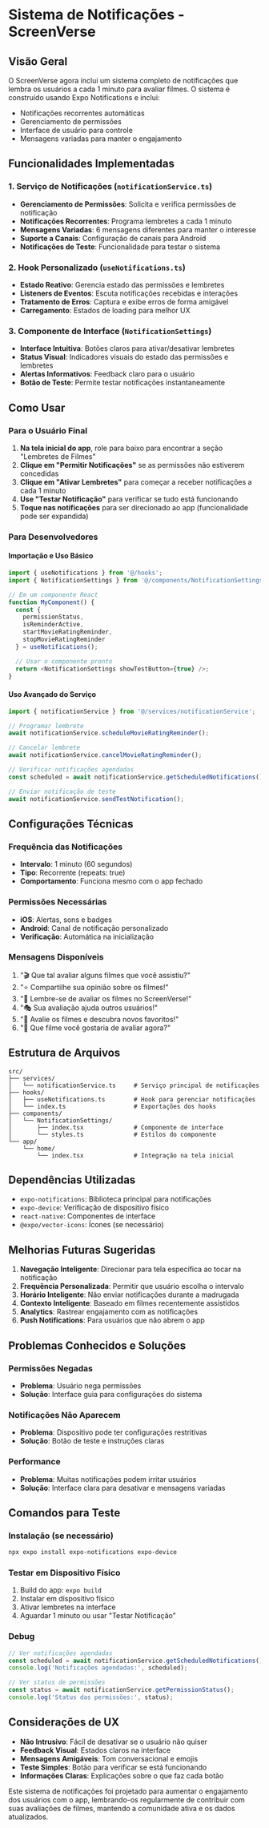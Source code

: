 # Sistema de Notificações - ScreenVerse

## Visão Geral

O ScreenVerse agora inclui um sistema completo de notificações que lembra os usuários a cada 1 minuto para avaliar filmes. O sistema é construído usando Expo Notifications e inclui:

- Notificações recorrentes automáticas
- Gerenciamento de permissões
- Interface de usuário para controle
- Mensagens variadas para manter o engajamento

## Funcionalidades Implementadas

### 1. Serviço de Notificações (`notificationService.ts`)

- **Gerenciamento de Permissões**: Solicita e verifica permissões de notificação
- **Notificações Recorrentes**: Programa lembretes a cada 1 minuto
- **Mensagens Variadas**: 6 mensagens diferentes para manter o interesse
- **Suporte a Canais**: Configuração de canais para Android
- **Notificações de Teste**: Funcionalidade para testar o sistema

### 2. Hook Personalizado (`useNotifications.ts`)

- **Estado Reativo**: Gerencia estado das permissões e lembretes
- **Listeners de Eventos**: Escuta notificações recebidas e interações
- **Tratamento de Erros**: Captura e exibe erros de forma amigável
- **Carregamento**: Estados de loading para melhor UX

### 3. Componente de Interface (`NotificationSettings`)

- **Interface Intuitiva**: Botões claros para ativar/desativar lembretes
- **Status Visual**: Indicadores visuais do estado das permissões e lembretes
- **Alertas Informativos**: Feedback claro para o usuário
- **Botão de Teste**: Permite testar notificações instantaneamente

## Como Usar

### Para o Usuário Final

1. **Na tela inicial do app**, role para baixo para encontrar a seção "Lembretes de Filmes"
2. **Clique em "Permitir Notificações"** se as permissões não estiverem concedidas
3. **Clique em "Ativar Lembretes"** para começar a receber notificações a cada 1 minuto
4. **Use "Testar Notificação"** para verificar se tudo está funcionando
5. **Toque nas notificações** para ser direcionado ao app (funcionalidade pode ser expandida)

### Para Desenvolvedores

#### Importação e Uso Básico

```typescript
import { useNotifications } from '@/hooks';
import { NotificationSettings } from '@/components/NotificationSettings';

// Em um componente React
function MyComponent() {
  const {
    permissionStatus,
    isReminderActive,
    startMovieRatingReminder,
    stopMovieRatingReminder
  } = useNotifications();

  // Usar o componente pronto
  return <NotificationSettings showTestButton={true} />;
}
```

#### Uso Avançado do Serviço

```typescript
import { notificationService } from '@/services/notificationService';

// Programar lembrete
await notificationService.scheduleMovieRatingReminder();

// Cancelar lembrete
await notificationService.cancelMovieRatingReminder();

// Verificar notificações agendadas
const scheduled = await notificationService.getScheduledNotifications();

// Enviar notificação de teste
await notificationService.sendTestNotification();
```

## Configurações Técnicas

### Frequência das Notificações
- **Intervalo**: 1 minuto (60 segundos)
- **Tipo**: Recorrente (repeats: true)
- **Comportamento**: Funciona mesmo com o app fechado

### Permissões Necessárias
- **iOS**: Alertas, sons e badges
- **Android**: Canal de notificação personalizado
- **Verificação**: Automática na inicialização

### Mensagens Disponíveis
1. "🎬 Que tal avaliar alguns filmes que você assistiu?"
2. "⭐ Compartilhe sua opinião sobre os filmes!"
3. "🍿 Lembre-se de avaliar os filmes no ScreenVerse!"
4. "🎭 Sua avaliação ajuda outros usuários!"
5. "🌟 Avalie os filmes e descubra novos favoritos!"
6. "🎪 Que filme você gostaria de avaliar agora?"

## Estrutura de Arquivos

```
src/
├── services/
│   └── notificationService.ts     # Serviço principal de notificações
├── hooks/
│   ├── useNotifications.ts        # Hook para gerenciar notificações
│   └── index.ts                   # Exportações dos hooks
├── components/
│   └── NotificationSettings/
│       ├── index.tsx              # Componente de interface
│       └── styles.ts              # Estilos do componente
└── app/
    └── home/
        └── index.tsx              # Integração na tela inicial
```

## Dependências Utilizadas

- `expo-notifications`: Biblioteca principal para notificações
- `expo-device`: Verificação de dispositivo físico
- `react-native`: Componentes de interface
- `@expo/vector-icons`: Ícones (se necessário)

## Melhorias Futuras Sugeridas

1. **Navegação Inteligente**: Direcionar para tela específica ao tocar na notificação
2. **Frequência Personalizada**: Permitir que usuário escolha o intervalo
3. **Horário Inteligente**: Não enviar notificações durante a madrugada
4. **Contexto Inteligente**: Baseado em filmes recentemente assistidos
5. **Analytics**: Rastrear engajamento com as notificações
6. **Push Notifications**: Para usuários que não abrem o app

## Problemas Conhecidos e Soluções

### Permissões Negadas
- **Problema**: Usuário nega permissões
- **Solução**: Interface guia para configurações do sistema

### Notificações Não Aparecem
- **Problema**: Dispositivo pode ter configurações restritivas
- **Solução**: Botão de teste e instruções claras

### Performance
- **Problema**: Muitas notificações podem irritar usuários
- **Solução**: Interface clara para desativar e mensagens variadas

## Comandos para Teste

### Instalação (se necessário)
```bash
npx expo install expo-notifications expo-device
```

### Testar em Dispositivo Físico
1. Build do app: `expo build`
2. Instalar em dispositivo físico
3. Ativar lembretes na interface
4. Aguardar 1 minuto ou usar "Testar Notificação"

### Debug
```typescript
// Ver notificações agendadas
const scheduled = await notificationService.getScheduledNotifications();
console.log('Notificações agendadas:', scheduled);

// Ver status de permissões
const status = await notificationService.getPermissionStatus();
console.log('Status das permissões:', status);
```

## Considerações de UX

- **Não Intrusivo**: Fácil de desativar se o usuário não quiser
- **Feedback Visual**: Estados claros na interface
- **Mensagens Amigáveis**: Tom conversacional e emojis
- **Teste Simples**: Botão para verificar se está funcionando
- **Informações Claras**: Explicações sobre o que faz cada botão

Este sistema de notificações foi projetado para aumentar o engajamento dos usuários com o app, lembrando-os regularmente de contribuir com suas avaliações de filmes, mantendo a comunidade ativa e os dados atualizados.
